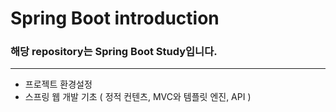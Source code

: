 # Spring Boot introduction<br>
### 해당 repository는 Spring Boot Study입니다.
***
<ul>
    <li>프로젝트 환경설정</li>
    <li>스프링 웹 개발 기초 ( 정적 컨텐츠, MVC와 템플릿 엔진, API )</li>
</ul>
